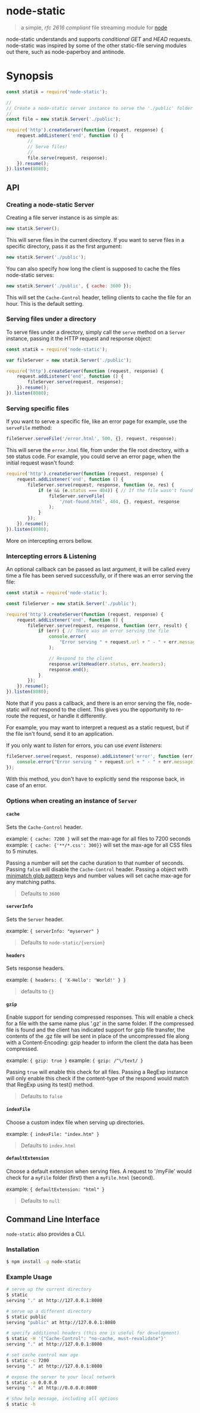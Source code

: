# node-static

> a simple, *rfc 2616 compliant* file streaming module for [node](http://nodejs.org)

node-static understands and supports *conditional GET* and *HEAD* requests.
node-static was inspired by some of the other static-file serving modules out
there, such as node-paperboy and antinode.

# Synopsis

```js
const statik = require('node-static');

//
// Create a node-static server instance to serve the './public' folder
//
const file = new statik.Server('./public');

require('http').createServer(function (request, response) {
    request.addListener('end', function () {
        //
        // Serve files!
        //
        file.serve(request, response);
    }).resume();
}).listen(8080);
```

API
---

### Creating a node-static Server

Creating a file server instance is as simple as:

```js
new statik.Server();
```

This will serve files in the current directory. If you want to serve files in
a specific directory, pass it as the first argument:

```js
new statik.Server('./public');
```

You can also specify how long the client is supposed to cache the files
node-static serves:

```js
new statik.Server('./public', { cache: 3600 });
```

This will set the `Cache-Control` header, telling clients to cache the file for
an hour. This is the default setting.

### Serving files under a directory

To serve files under a directory, simply call the `serve` method on a `Server`
instance, passing it the HTTP request and response object:

```js
const statik = require('node-static');

var fileServer = new statik.Server('./public');

require('http').createServer(function (request, response) {
    request.addListener('end', function () {
        fileServer.serve(request, response);
    }).resume();
}).listen(8080);
```

### Serving specific files

If you want to serve a specific file, like an error page for example, use the
`serveFile` method:

```js
fileServer.serveFile('/error.html', 500, {}, request, response);
```

This will serve the `error.html` file, from under the file root directory, with
a `500` status code.
For example, you could serve an error page, when the initial request wasn't
found:

```js
require('http').createServer(function (request, response) {
    request.addListener('end', function () {
        fileServer.serve(request, response, function (e, res) {
            if (e && (e.status === 404)) { // If the file wasn't found
                fileServer.serveFile(
                    '/not-found.html', 404, {}, request, response
                );
            }
        });
    }).resume();
}).listen(8080);
```

More on intercepting errors bellow.

### Intercepting errors & Listening

An optional callback can be passed as last argument, it will be called every
time a file has been served successfully, or if there was an error serving the
file:

```js
const statik = require('node-static');

const fileServer = new statik.Server('./public');

require('http').createServer(function (request, response) {
    request.addListener('end', function () {
        fileServer.serve(request, response, function (err, result) {
            if (err) { // There was an error serving the file
                console.error(
                    "Error serving " + request.url + " - " + err.message
                );

                // Respond to the client
                response.writeHead(err.status, err.headers);
                response.end();
            }
        });
    }).resume();
}).listen(8080);
```

Note that if you pass a callback, and there is an error serving the file,
node-static *will not* respond to the client. This gives you the opportunity
to re-route the request, or handle it differently.

For example, you may want to interpret a request as a static request, but if
the file isn't found, send it to an application.

If you only want to *listen* for errors, you can use *event listeners*:

```js
fileServer.serve(request, response).addListener('error', function (err) {
    console.error("Error serving " + request.url + " - " + err.message);
});
```

With this method, you don't have to explicitly send the response back, in case
of an error.

### Options when creating an instance of `Server`

#### `cache`

Sets the `Cache-Control` header.

example: `{ cache: 7200 }` will set the max-age for all files to 7200 seconds
example: `{ cache: {'**/*.css': 300}}` will set the max-age for all CSS files to 5 minutes.

Passing a number will set the cache duration to that number of seconds.
Passing `false` will disable the `Cache-Control` header.
Passing a object with [minimatch glob pattern](https://github.com/isaacs/minimatch)
keys and number values will set cache max-age for any matching paths.

> Defaults to `3600`


#### `serverInfo`

Sets the `Server` header.

example: `{ serverInfo: "myserver" }`

> Defaults to `node-static/{version}`

#### `headers`

Sets response headers.

example: `{ headers: { 'X-Hello': 'World!' } }`

> defaults to `{}`

#### `gzip`

Enable support for sending compressed responses.  This will enable a check for
a file with the same name plus '.gz' in the same folder.  If the compressed
file is found and the client has indicated support for gzip file transfer,
the contents of the .gz file will be sent in place of the uncompressed file
along with a Content-Encoding: gzip header to inform the client the data has
been compressed.

example: `{ gzip: true }`
example: `{ gzip: /^\/text/ }`

Passing `true` will enable this check for all files.
Passing a RegExp instance will only enable this check if the content-type of
the respond would match that RegExp using its test() method.

> Defaults to `false`

#### `indexFile`

Choose a custom index file when serving up directories.

example: `{ indexFile: "index.htm" }`

> Defaults to `index.html`

#### `defaultExtension`

Choose a default extension when serving files.
A request to '/myFile' would check for a `myFile` folder (first) then a
`myFile.html` (second).

example: `{ defaultExtension: "html" }`

> Defaults to `null`


Command Line Interface
----------------------

`node-static` also provides a CLI.

### Installation

```sh
$ npm install -g node-static
```

### Example Usage

```sh
# serve up the current directory
$ static
serving "." at http://127.0.0.1:8080

# serve up a different directory
$ static public
serving "public" at http://127.0.0.1:8080

# specify additional headers (this one is useful for development)
$ static -H '{"Cache-Control": "no-cache, must-revalidate"}'
serving "." at http://127.0.0.1:8080

# set cache control max age
$ static -c 7200
serving "." at http://127.0.0.1:8080

# expose the server to your local network
$ static -a 0.0.0.0
serving "." at http://0.0.0.0:8080

# show help message, including all options
$ static -h
```
